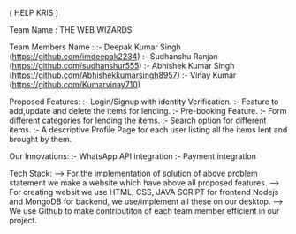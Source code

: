 ( HELP KRIS )

Team Name : THE WEB WIZARDS


Team Members Name :
 :- Deepak Kumar Singh (https://github.com/imdeepak2234)
 :- Sudhanshu Ranjan (https://github.com/sudhanshur555)
 :- Abhishek Kumar Singh (https://github.com/Abhishekkumarsingh8957)
 :- Vinay Kumar (https://github.com/Kumarvinay710)
 

Proposed Features:
 :- Login/Signup with identity Verification.
 :- Feature to add,update and delete the items for lending.
 :- Pre-booking Feature.
 :- Form different categories for lending the items.
 :- Search option for different items.
 :- A descriptive Profile Page for each user listing all the items lent and brought by them.
 

Our Innovations:
 :- WhatsApp API integration
 :- Payment integration
 

Tech Stack:
  --> For the implementation of solution of above problem statement we make a website which have above all proposed features. 
 --> For creating websit we use HTML, CSS, JAVA SCRIPT for frontend Nodejs and MongoDB for backend, we use/implement all these on our desktop.
 --> We use Github to make contributiton of each team member efficient in our project. 





